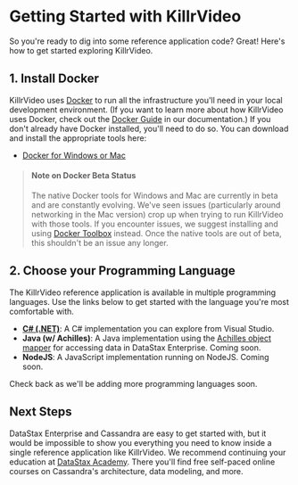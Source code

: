 # Getting Started with KillrVideo

So you're ready to dig into some reference application code? Great! Here's how to get started
exploring KillrVideo.

## 1. Install Docker

KillrVideo uses [Docker][docker] to run all the infrastructure you'll need in your local
development environment. (If you want to learn more about how KillrVideo uses Docker, check
out the [Docker Guide][docker-guide] in our documentation.) If you don't already have Docker
installed, you'll need to do so. You can download and install the appropriate tools here:

- [Docker for Windows or Mac][docker-install]

> #### Note on Docker Beta Status
> The native Docker tools for Windows and Mac are currently in beta and are constantly
> evolving. We've seen issues (particularly around networking in the Mac version) crop up 
> when trying to run KillrVideo with those tools. If you encounter issues, we suggest
> installing and using [Docker Toolbox][docker-toolbox] instead. Once the native tools are
> out of beta, this shouldn't be an issue any longer.

## 2. Choose your Programming Language

The KillrVideo reference application is available in multiple programming languages. Use the 
links below to get started with the language you're most comfortable with.

- **[C\# (.NET)][c-sharp]**: A C\# implementation you can explore from Visual Studio. 
- **Java (w/ Achilles)**: A Java implementation using the [Achilles object mapper][achilles] 
for accessing data in DataStax Enterprise. Coming soon.
- **NodeJS**: A JavaScript implementation running on NodeJS. Coming soon.

Check back as we'll be adding more programming languages soon.

## Next Steps

DataStax Enterprise and Cassandra are easy to get started with, but it would be impossible to
show you everything you need to know inside a single reference application like KillrVideo.
We recommend continuing your education at [DataStax Academy][academy]. There you'll find free
self-paced online courses on Cassandra's architecture, data modeling, and more.  

[docker]: https://www.docker.com/
[docker-guide]: /docs/guides/docker/
[docker-install]: https://www.docker.com/products/docker
[docker-toolbox]: https://www.docker.com/products/docker-toolbox
[c-sharp]: /docs/languages/c-sharp/
[achilles]: http://doanduyhai.github.io/Achilles/
[academy]: https://academy.datastax.com/courses